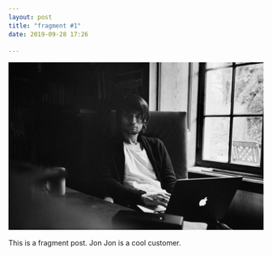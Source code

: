 ```yaml
---
layout: post
title: "fragment #1"
date: 2019-09-28 17:26

---
```


![pic of jon jon](/images/amsp20160707.jpg)

This is a fragment post. Jon Jon is a cool customer.
